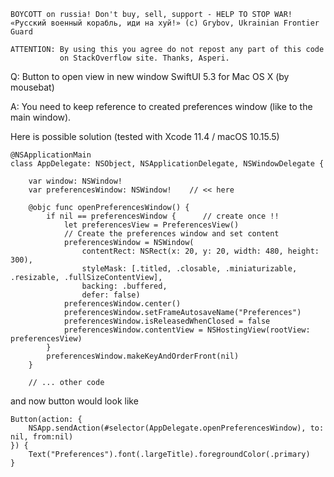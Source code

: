 ```
BOYCOTT on russia! Don't buy, sell, support - HELP TO STOP WAR!
«Русский военный корабль, иди на хуй!» (c) Grybov, Ukrainian Frontier Guard

ATTENTION: By using this you agree do not repost any part of this code
           on StackOverflow site. Thanks, Asperi.
```

Q: Button to open view in new window SwiftUI 5.3 for Mac OS X (by mousebat)

A: You need to keep reference to created preferences window (like to the main window).

Here is possible solution (tested with Xcode 11.4 / macOS 10.15.5)

```
@NSApplicationMain
class AppDelegate: NSObject, NSApplicationDelegate, NSWindowDelegate {

    var window: NSWindow!
    var preferencesWindow: NSWindow!    // << here

    @objc func openPreferencesWindow() {
        if nil == preferencesWindow {      // create once !!
            let preferencesView = PreferencesView()
            // Create the preferences window and set content
            preferencesWindow = NSWindow(
                contentRect: NSRect(x: 20, y: 20, width: 480, height: 300),
                styleMask: [.titled, .closable, .miniaturizable, .resizable, .fullSizeContentView],
                backing: .buffered,
                defer: false)
            preferencesWindow.center()
            preferencesWindow.setFrameAutosaveName("Preferences")
            preferencesWindow.isReleasedWhenClosed = false
            preferencesWindow.contentView = NSHostingView(rootView: preferencesView)
        }
        preferencesWindow.makeKeyAndOrderFront(nil)
    }

    // ... other code
```

and now button would look like

    Button(action: {
        NSApp.sendAction(#selector(AppDelegate.openPreferencesWindow), to: nil, from:nil)
    }) {
        Text("Preferences").font(.largeTitle).foregroundColor(.primary)
    }

